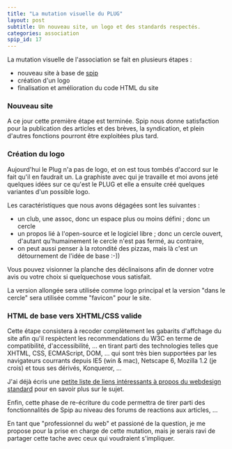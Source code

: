 ```yaml
---
title: "La mutation visuelle du PLUG"
layout: post
subtitle: Un nouveau site, un logo et des standards respectés.
categories: association
spip_id: 17
---
```

La mutation visuelle de l'association se fait en plusieurs étapes :

- nouveau site à base de [spip](http://www.spip.org/)
- création d'un logo
- finalisation et amélioration du code HTML du site

### Nouveau site ###
A ce jour cette première étape est terminée. Spip nous donne satisfaction pour la publication des articles et des brèves, la syndication, et plein d'autres fonctions pourront être exploitées plus tard.

### Création du logo ###

Aujourd'hui le Plug n'a pas de logo, et on est tous tombés d'accord sur le fait qu'il en faudrait un. La graphiste avec qui je travaille et moi avons jeté quelques idées sur ce qu'est le PLUG et elle a ensuite créé quelques variantes d'un possible logo.

Les caractéristiques que nous avons dégagées sont les suivantes :

* un club, une assoc, donc un espace plus ou moins défini ; donc un cercle
* un propos lié à l'open-source et le logiciel libre ; donc un cercle ouvert, d'autant qu'humainement le cercle n'est pas fermé, au contraire,
* on peut aussi penser à la rotondité des pizzas, mais là c'est un détournement de l'idée de base :-))

Vous pouvez visionner la planche des déclinaisons afin de donner  votre avis ou votre choix si quelquechose vous satisfait.

La version allongée sera utilisée comme logo principal et la version "dans le cercle" sera utilisée comme "favicon" pour le site.

### HTML de base vers XHTML/CSS valide ###
Cette étape consistera à recoder complètement les gabarits d'affchage du site afin qu'il respèctent les recommendations du W3C en terme de compatibilité, d'accessibilité, … en tirant parti des technologies telles que XHTML, CSS, ECMAScript, DOM, … qui sont très bien supportées par les navigateurs courrants depuis IE5 (win &amp; mac), Netscape 6, Mozilla 1.2 (je crois) et tous ses dérivés, Konqueror, …

J'ai déjà écris une [petite liste de liens intéressants à propos du webdesign standard](art10) pour en savoir plus sur le sujet.

Enfin, cette phase de re-écriture du code permettra de tirer parti des fonctionnalités de Spip au niveau des forums de reactions aux articles, …

En tant que "professionnel du web" et passioné de la question, je me propose pour la prise en charge de cette mutation, mais je serais ravi de partager cette tache avec ceux qui voudraient s'impliquer.